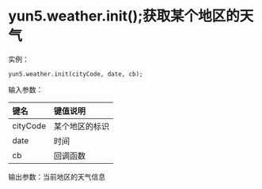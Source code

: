 # yun5.weather.init\(\);获取某个地区的天气

实例：

```text
yun5.weather.init(cityCode, date, cb);
```

输入参数：

| 键名 | 键值说明 |
| :--- | :--- |
| cityCode | 某个地区的标识 |
| date | 时间 |
| cb | 回调函数 |

输出参数：当前地区的天气信息

